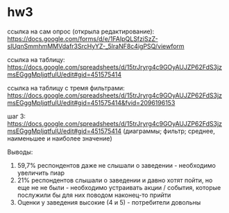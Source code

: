 # hw3

ссылка на сам опрос (открыла редактирование):
https://docs.google.com/forms/d/e/1FAIpQLSfziSzZ-sIUqnSmmhmMMVdafr3SrcHyYZ-_5lraNF8c4igPSQ/viewform

ссылка на таблицу:
https://docs.google.com/spreadsheets/d/15trJryrg4c9GOyAUJZP62FdS3jzmsEGggMpIjqtfuIU/edit#gid=451575414

ссылка на таблицу с тремя фильтрами:
https://docs.google.com/spreadsheets/d/15trJryrg4c9GOyAUJZP62FdS3jzmsEGggMpIjqtfuIU/edit#gid=451575414&fvid=2096196153

шаг 3: 
https://docs.google.com/spreadsheets/d/15trJryrg4c9GOyAUJZP62FdS3jzmsEGggMpIjqtfuIU/edit#gid=451575414 
(диаграммы; фильтр; среднее, наименьшее и наиболее значение)

Выводы: 
1) 59,7% респондентов даже не слышали о заведении - необходимо увеличить пиар 
2) 21% респондентов слышали о заведении и давно хотят пойти, но еще не не были - необходимо устраивать акции / события, которые послужили бы для них поводом наконец-то прийти 
3) Оценки у заведения высокие (4 и 5) - потребители довольны 
